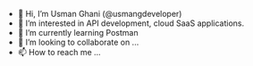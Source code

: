 - 👋 Hi, I’m Usman Ghani (@usmangdeveloper)
- 👀 I’m interested in API development, cloud SaaS applications.
- 🌱 I’m currently learning Postman
- 💞️ I’m looking to collaborate on ...
- 📫 How to reach me ...

<!---
usmangdeveloper/usmangdeveloper is a ✨ special ✨ repository because its `README.md` (this file) appears on your GitHub profile.
You can click the Preview link to take a look at your changes.
--->
